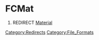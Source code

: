 # FCMat

1.  REDIRECT [Material](Material.md)



[Category:Redirects](Category:Redirects.md) [Category:File\_Formats](Category:File_Formats.md)
